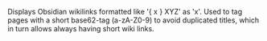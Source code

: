 Displays Obsidian wikilinks formatted like '{ x } XYZ' as 'x'. Used to tag pages
with a short base62-tag (a-zA-Z0-9) to avoid duplicated titles, which in turn allows always
having short wiki links.

